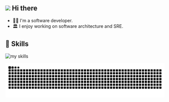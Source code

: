 <!-- 1. プロフィール -->
## <img src="https://media.giphy.com/media/hvRJCLFzcasrR4ia7z/giphy.gif" width="28"> Hi there

- 🧑‍💻 I'm a software developer.
- 🏛️ I enjoy working on software architecture and SRE.  

<!-- 2. スキル -->
<!-- ライトモート：theme=light, ダークモート：theme=dark -->
<!-- アイコンの選択肢一覧：https://arc.net/l/quote/zizyykfh -->
## 🌱 Skills
<img alt="my skills" src="https://skillicons.dev/icons?theme=dark&perline=10&i=go,python,aws,gcp,k8s,docker,terraform,githubactions" />

<!-- 3. コントリビュート -->
![snk](https://raw.githubusercontent.com/GenkiHirano/GenkiHirano/output/github-contribution-grid-snake-dark.svg)
